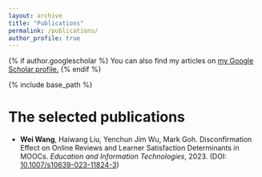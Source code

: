 ```yaml
---
layout: archive
title: "Publications"
permalink: /publications/
author_profile: true
---
```


{% if author.googlescholar %}
  You can also find my articles on <u><a href="{{author.googlescholar}}">my Google Scholar profile</a>.</u>
{% endif %}

{% include base_path %}

The selected publications
======
* **Wei Wang**, Haiwang Liu, Yenchun Jim Wu, Mark Goh. Disconfirmation Effect on Online Reviews and Learner Satisfaction Determinants in MOOCs. <i>Education and Information Technologies</i>, 2023. (DOI: [10.1007/s10639-023-11824-3](https://doi.org/10.1007/s10639-023-11824-3))



